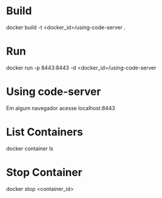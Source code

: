 # Build
docker build -t <docker_id>/using-code-server .

# Run
docker run -p 8443:8443 -d <docker_id>/using-code-server

# Using code-server
Em algum navegador acesse localhost:8443

# List Containers
docker container ls

# Stop Container
docker stop <container_id>
